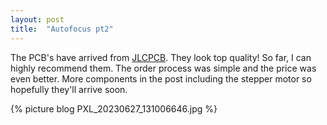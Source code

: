 ```yaml
---
layout: post
title:  "Autofocus pt2"
---
```

The PCB's have arrived from [JLCPCB](https://jlcpcb.com/). They look top quality! So far, I can highly recommend them. The order process was simple and the price was even better. More components in the post including the stepper motor so hopefully they'll arrive soon.

{% picture blog PXL_20230627_131006646.jpg %}

